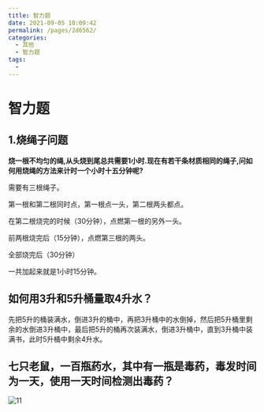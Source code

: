 ```yaml
---
title: 智力题
date: 2021-09-05 10:09:42
permalink: /pages/2d6562/
categories:
  - 其他
  - 智力题
tags:
  - 
---
```


# 智力题

## 1.烧绳子问题

**烧一根不均匀的绳,从头烧到尾总共需要1小时.现在有若干条材质相同的绳子,问如何用烧绳的方法来计时一个小时十五分钟呢?**

需要有三根绳子。

第一根和第二根同时点，第一根点一头，第二根两头都点。

在第二根烧完的时候（30分钟），点燃第一根的另外一头。

前两根烧完后（15分钟），点燃第三根的两头。

全部烧完后（30分钟）

一共加起来就是1小时15分钟。

## 如何用3升和5升桶量取4升水？

先把5升的桶装满水，倒进3升的桶中，再把3升桶中的水倒掉，然后把5升桶里剩余的水倒进3升桶中，最后把5升的桶再次装满水，倒进3升桶中，直到3升桶中装满书，此时5升桶中剩余4升水。

## 七只老鼠，一百瓶药水，其中有一瓶是毒药，毒发时间为一天，使用一天时间检测出毒药？

![11](https://gitee.com/zhangrenfeng/images/raw/master/img/20210908192410.png)

